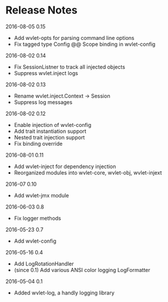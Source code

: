 Release Notes
====
2016-08-05 0.15 
 * Add wvlet-opts for parsing command line options
 * Fix tagged type Config @@ Scope binding in wvlet-config

2016-08-02 0.14
 * Fix SessionListner to track all injected objects
 * Suppress wvlet.inject logs

2016-08-02 0.13
 * Rename wvlet.inject.Context -> Session
 * Suppress log messages

2016-08-02 0.12
 * Enable injection of wvlet-config
 * Add trait instantiation support
 * Nested trait injection support
 * Fix binding override

2016-08-01 0.11
 * Add wvlet-inject for dependency injection
 * Reorganized modules into wvlet-core, wvlet-obj, wvlet-injext

2016-07 0.10
 * Add wvlet-jmx module

2016-06-03 0.8
 * Fix logger methods

2016-05-23 0.7
 * Add wvlet-config 

2016-05-16 0.4
 * Add LogRotationHandler
 * (since 0.1) Add various ANSI color logging LogFormatter

2016-05-04 0.1
 * Added wvlet-log, a handly logging library
